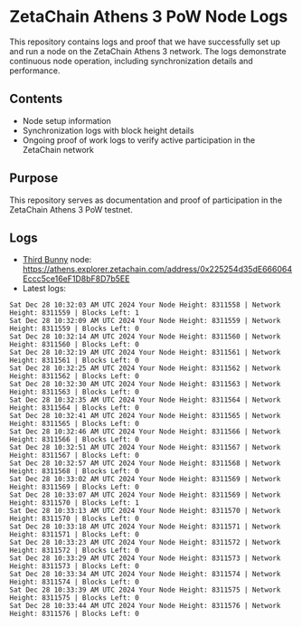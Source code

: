 # ZetaChain Athens 3 PoW Node Logs
This repository contains logs and proof that we have successfully set up and run a node on the ZetaChain Athens 3 network. The logs demonstrate continuous node operation, including synchronization details and performance.

## Contents
- Node setup information
- Synchronization logs with block height details
- Ongoing proof of work logs to verify active participation in the ZetaChain network

## Purpose
This repository serves as documentation and proof of participation in the ZetaChain Athens 3 PoW testnet.

## Logs

- [Third Bunny](https://thirdbunny.xyz/) node: https://athens.explorer.zetachain.com/address/0x225254d35dE666064Eccc5ce16eF1D8bF8D7b5EE
- Latest logs:
```
Sat Dec 28 10:32:03 AM UTC 2024 Your Node Height: 8311558 | Network Height: 8311559 | Blocks Left: 1
Sat Dec 28 10:32:09 AM UTC 2024 Your Node Height: 8311559 | Network Height: 8311559 | Blocks Left: 0
Sat Dec 28 10:32:14 AM UTC 2024 Your Node Height: 8311560 | Network Height: 8311560 | Blocks Left: 0
Sat Dec 28 10:32:19 AM UTC 2024 Your Node Height: 8311561 | Network Height: 8311561 | Blocks Left: 0
Sat Dec 28 10:32:25 AM UTC 2024 Your Node Height: 8311562 | Network Height: 8311562 | Blocks Left: 0
Sat Dec 28 10:32:30 AM UTC 2024 Your Node Height: 8311563 | Network Height: 8311563 | Blocks Left: 0
Sat Dec 28 10:32:35 AM UTC 2024 Your Node Height: 8311564 | Network Height: 8311564 | Blocks Left: 0
Sat Dec 28 10:32:41 AM UTC 2024 Your Node Height: 8311565 | Network Height: 8311565 | Blocks Left: 0
Sat Dec 28 10:32:46 AM UTC 2024 Your Node Height: 8311566 | Network Height: 8311566 | Blocks Left: 0
Sat Dec 28 10:32:51 AM UTC 2024 Your Node Height: 8311567 | Network Height: 8311567 | Blocks Left: 0
Sat Dec 28 10:32:57 AM UTC 2024 Your Node Height: 8311568 | Network Height: 8311568 | Blocks Left: 0
Sat Dec 28 10:33:02 AM UTC 2024 Your Node Height: 8311569 | Network Height: 8311569 | Blocks Left: 0
Sat Dec 28 10:33:07 AM UTC 2024 Your Node Height: 8311569 | Network Height: 8311570 | Blocks Left: 1
Sat Dec 28 10:33:13 AM UTC 2024 Your Node Height: 8311570 | Network Height: 8311570 | Blocks Left: 0
Sat Dec 28 10:33:18 AM UTC 2024 Your Node Height: 8311571 | Network Height: 8311571 | Blocks Left: 0
Sat Dec 28 10:33:23 AM UTC 2024 Your Node Height: 8311572 | Network Height: 8311572 | Blocks Left: 0
Sat Dec 28 10:33:29 AM UTC 2024 Your Node Height: 8311573 | Network Height: 8311573 | Blocks Left: 0
Sat Dec 28 10:33:34 AM UTC 2024 Your Node Height: 8311574 | Network Height: 8311574 | Blocks Left: 0
Sat Dec 28 10:33:39 AM UTC 2024 Your Node Height: 8311575 | Network Height: 8311575 | Blocks Left: 0
Sat Dec 28 10:33:44 AM UTC 2024 Your Node Height: 8311576 | Network Height: 8311576 | Blocks Left: 0
```
